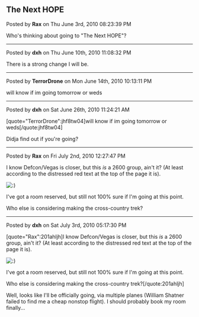 ## The Next HOPE
Posted by **Rax** on Thu June 3rd, 2010 08:23:39 PM

Who's thinking about going to &quot;The Next HOPE&quot;?

--------------------------------------------------------------------------------

Posted by **dxh** on Thu June 10th, 2010 11:08:32 PM

There is a strong change I will be.

--------------------------------------------------------------------------------

Posted by **TerrorDrone** on Mon June 14th, 2010 10:13:11 PM

will know if im going tomorrow or weds

--------------------------------------------------------------------------------

Posted by **dxh** on Sat June 26th, 2010 11:24:21 AM

[quote=&quot;TerrorDrone&quot;:jhf8tw04]will know if im going tomorrow or weds[/quote:jhf8tw04]

Didja find out if you're going?

--------------------------------------------------------------------------------

Posted by **Rax** on Fri July 2nd, 2010 12:27:47 PM

I know Defcon/Vegas is closer, but this _is_ a 2600 group, ain't it? (At least according to the distressed red text at the top of the page it is).

<!-- s:) --><img src="{SMILIES_PATH}/icon_e_smile.gif" alt=":)" title="Smile" /><!-- s:) -->

I've got a room reserved, but still not 100% sure if I'm going at this point.

Who else is considering making the cross-country trek?

--------------------------------------------------------------------------------

Posted by **dxh** on Sat July 3rd, 2010 05:17:30 PM

[quote=&quot;Rax&quot;:201ahljh]I know Defcon/Vegas is closer, but this _is_ a 2600 group, ain't it? (At least according to the distressed red text at the top of the page it is).

<!-- s:) --><img src="{SMILIES_PATH}/icon_e_smile.gif" alt=":)" title="Smile" /><!-- s:) -->

I've got a room reserved, but still not 100% sure if I'm going at this point.

Who else is considering making the cross-country trek?[/quote:201ahljh]

Well, looks like I'll be officially going, via multiple planes (William Shatner failed to find me a cheap nonstop flight).  I should probably book my room finally...
